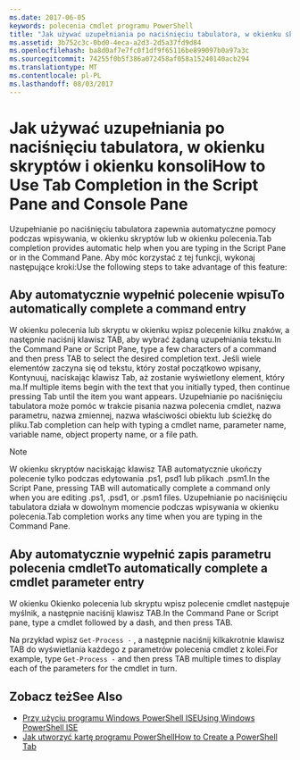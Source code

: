 ```yaml
---
ms.date: 2017-06-05
keywords: polecenia cmdlet programu PowerShell
title: "Jak używać uzupełniania po naciśnięciu tabulatora, w okienku skryptów i okienku konsoli"
ms.assetid: 3b752c3c-0bd0-4eca-a2d3-2d5a37fd9d84
ms.openlocfilehash: ba8d0af7e7fc0f1df9f65116be899097b0a97a3c
ms.sourcegitcommit: 74255f0b5f386a072458af058a15240140acb294
ms.translationtype: MT
ms.contentlocale: pl-PL
ms.lasthandoff: 08/03/2017
---
```

# <a name="how-to-use-tab-completion-in-the-script-pane-and-console-pane"></a><span data-ttu-id="46ff7-103">Jak używać uzupełniania po naciśnięciu tabulatora, w okienku skryptów i okienku konsoli</span><span class="sxs-lookup"><span data-stu-id="46ff7-103">How to Use Tab Completion in the Script Pane and Console Pane</span></span>
<span data-ttu-id="46ff7-104">Uzupełnianie po naciśnięciu tabulatora zapewnia automatyczne pomocy podczas wpisywania, w okienku skryptów lub w okienku polecenia.</span><span class="sxs-lookup"><span data-stu-id="46ff7-104">Tab completion provides automatic help when you are typing in the Script Pane or in the Command Pane.</span></span> <span data-ttu-id="46ff7-105">Aby móc korzystać z tej funkcji, wykonaj następujące kroki:</span><span class="sxs-lookup"><span data-stu-id="46ff7-105">Use the following steps to take advantage of this feature:</span></span>

## <a name="to-automatically-complete-a-command-entry"></a><span data-ttu-id="46ff7-106">Aby automatycznie wypełnić polecenie wpisu</span><span class="sxs-lookup"><span data-stu-id="46ff7-106">To automatically complete a command entry</span></span>
<span data-ttu-id="46ff7-107">W okienku polecenia lub skryptu w okienku wpisz polecenie kilku znaków, a następnie naciśnij klawisz TAB, aby wybrać żądaną uzupełniania tekstu.</span><span class="sxs-lookup"><span data-stu-id="46ff7-107">In the Command Pane or Script Pane, type a few characters of a command and then press TAB to select the desired completion text.</span></span> <span data-ttu-id="46ff7-108">Jeśli wiele elementów zaczyna się od tekstu, który został początkowo wpisany, Kontynuuj, naciskając klawisz Tab, aż zostanie wyświetlony element, który ma.</span><span class="sxs-lookup"><span data-stu-id="46ff7-108">If multiple items begin with the text that you initially typed, then continue pressing Tab until the item you want appears.</span></span> <span data-ttu-id="46ff7-109">Uzupełnianie po naciśnięciu tabulatora może pomóc w trakcie pisania nazwa polecenia cmdlet, nazwa parametru, nazwa zmiennej, nazwa właściwości obiektu lub ścieżkę do pliku.</span><span class="sxs-lookup"><span data-stu-id="46ff7-109">Tab completion can help with typing a cmdlet name, parameter name, variable name, object property name, or a file path.</span></span>

> [!NOTE]
> <span data-ttu-id="46ff7-110">W okienku skryptów naciskając klawisz TAB automatycznie ukończy polecenie tylko podczas edytowania .ps1, psd1 lub plikach .psm1.</span><span class="sxs-lookup"><span data-stu-id="46ff7-110">In the Script Pane, pressing TAB will automatically complete a command only when you are editing .ps1, .psd1, or .psm1 files.</span></span> <span data-ttu-id="46ff7-111">Uzupełnianie po naciśnięciu tabulatora działa w dowolnym momencie podczas wpisywania w okienku polecenia.</span><span class="sxs-lookup"><span data-stu-id="46ff7-111">Tab completion works any time when you are typing in the Command Pane.</span></span>

## <a name="to-automatically-complete-a-cmdlet-parameter-entry"></a><span data-ttu-id="46ff7-112">Aby automatycznie wypełnić zapis parametru polecenia cmdlet</span><span class="sxs-lookup"><span data-stu-id="46ff7-112">To automatically complete a cmdlet parameter entry</span></span>
<span data-ttu-id="46ff7-113">W okienku Okienko polecenia lub skryptu wpisz polecenie cmdlet następuje myślnik, a następnie naciśnij klawisz TAB.</span><span class="sxs-lookup"><span data-stu-id="46ff7-113">In the Command Pane or Script pane, type a cmdlet followed by a dash, and then press TAB.</span></span>

<span data-ttu-id="46ff7-114">Na przykład wpisz `Get-Process -` , a następnie naciśnij kilkakrotnie klawisz TAB do wyświetlania każdego z parametrów polecenia cmdlet z kolei.</span><span class="sxs-lookup"><span data-stu-id="46ff7-114">For example, type `Get-Process -` and then press TAB multiple times to display each of the parameters for the cmdlet in turn.</span></span>

## <a name="see-also"></a><span data-ttu-id="46ff7-115">Zobacz też</span><span class="sxs-lookup"><span data-stu-id="46ff7-115">See Also</span></span>
- [<span data-ttu-id="46ff7-116">Przy użyciu programu Windows PowerShell ISE</span><span class="sxs-lookup"><span data-stu-id="46ff7-116">Using Windows PowerShell ISE</span></span>](using-the-windows-powershell-ise.md)
- [<span data-ttu-id="46ff7-117">Jak utworzyć kartę programu PowerShell</span><span class="sxs-lookup"><span data-stu-id="46ff7-117">How to Create a PowerShell Tab</span></span>](How-to-Create-a-PowerShell-Tab-in-Windows-PowerShell-ISE.md)

